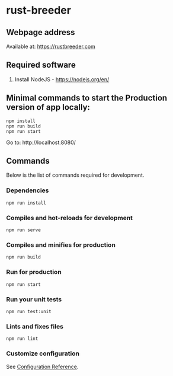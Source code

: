 # rust-breeder

## Webpage address

Available at: https://rustbreeder.com

## Required software

1. Install NodeJS - https://nodejs.org/en/

## Minimal commands to start the Production version of app locally:

```
npm install
npm run build
npm run start
```

Go to: http://localhost:8080/

## Commands
Below is the list of commands required for development.

### Dependencies

```
npm run install
```

### Compiles and hot-reloads for development

```
npm run serve
```

### Compiles and minifies for production

```
npm run build
```

### Run for production

```
npm run start
```

### Run your unit tests

```
npm run test:unit
```

### Lints and fixes files

```
npm run lint
```

### Customize configuration

See [Configuration Reference](https://cli.vuejs.org/config/).
